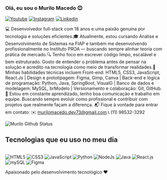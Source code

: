 
### Olá, eu sou o Murilo Macedo 😊
[![Youtube](https://img.shields.io/badge/YouTube-FF0000?style=for-the-badge&logo=youtube&logoColor=white)](https://youtube.com/@murilo-dev01?si=2wm_RdI_G9-San0v)
[![Instagram]( 	https://img.shields.io/badge/Instagram-E4405F?style=for-the-badge&logo=instagram&logoColor=white)](https://www.instagram.com/_murilodev/)
[![Linkedin]( 	https://img.shields.io/badge/LinkedIn-0077B5?style=for-the-badge&logo=linkedin&logoColor=white)](https://www.linkedin.com/in/murilo-macedo-8b1567316/)

💻 Desenvolvedor full-stack com 18 anos e uma paixão genuína por tecnologia e soluções eficientes.🎓 Atualmente, estou cursando Análise e Desenvolvimento de Sistemas na FIAP e também me desenvolvendo profissionalmente no Instituto PROA — buscando sempre alinhar teoria com prática de mercado.🔍 Tenho foco em escrever código limpo, escalável e bem estruturado. Gosto de entender o problema antes de pensar na solução e acredito na tecnologia como meio de transformar realidades.🧠 Minhas habilidades técnicas incluem Front-end: HTML5, CSS3, JavaScript, React.Js | Design e prototipagem: Figma, Gimp, Canva | Back-end e lógica de programação: Python, Java, SpringBoot, VisualG | Banco de dados e modelagem: MySQL, brModelo | Versionamento e colaboração: Git, GitHub.🎯 Estou em constante aprendizado, tenho boa comunicação e trabalho em equipe. Buscando sempre evoluir como profissional e contribuir com projetos que realmente façam a diferença.
📬 Fique à vontade para entrar em contato:
✉️ murilomacedo.dev73@gmail.com
📞 (11) 98532-3292

![Murilo Github Status](https://github-readme-stats.vercel.app/api?username=MuriloMacedoSilva&show_icons=true&theme=onedark)

## Tecnologias que eu uso no meu dia

<div style="display: inline_block"><br>
  <img aling="center" alt="HTML5" src="https://img.shields.io/badge/HTML5-E34F26?style=for-the-badge&logo=html5&logoColor=white">
  <img aling="center" alt="CSS3" src="https://img.shields.io/badge/CSS3-1572B6?style=for-the-badge&logo=css3&logoColor=white">
  <img aling="center" alt="JavaScript" src="https://img.shields.io/badge/JavaScript-F7DF1E?style=for-the-badge&logo=javascript&logoColor=black">
  <img aling="center" alt="Python" src="https://img.shields.io/badge/Python-14354C?style=for-the-badge&logo=python&logoColor=white">
  <img aling="center" alt="NodeJs" src="https://img.shields.io/badge/Node.js-43853D?style=for-the-badge&logo=node.js&logoColor=white">
  <img aling="center" alt="Java" src="https://img.shields.io/badge/Java-ED8B00?style=for-the-badge&logo=openjdk&logoColor=white">
  <img aling="center" alt="React.js" src="https://img.shields.io/badge/-ReactJs-61DAFB?logo=react&logoColor=white&style=for-the-badge">
  <img aling="center" alt="mySQL" src="https://img.shields.io/badge/MySQL-4479A1?style=for-the-badge&logo=mysql&logoColor=white">
  <img aling="center" alt="Figma" src="https://img.shields.io/badge/Figma-F24E1E?style=for-the-badge&logo=figma&logoColor=white">
</div>

Apaixonado pelo desenvolvimento tecnológico ❤️
